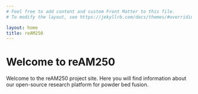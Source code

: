 ```yaml
---
# Feel free to add content and custom Front Matter to this file.
# To modify the layout, see https://jekyllrb.com/docs/themes/#overriding-theme-defaults

layout: home
title: reAM250
---
```

# Welcome to reAM250

Welcome to the reAM250 project site. Here you will find information about our open-source research platform for powder bed fusion.
